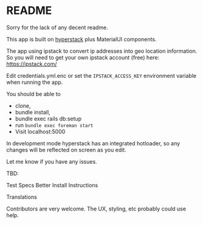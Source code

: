 # README

Sorry for the lack of any decent readme.

This app is built on [hyperstack](https://hyperstack.org) plus MaterialUI components.

The app using ipstack to convert ip addresses into geo location information.  So you will need to get your own ipstack account (free) here: https://ipstack.com/

Edit credentials.yml.enc or set the `IPSTACK_ACCESS_KEY` environment variable when running the app.

You should be able to 
+ clone, 
+ bundle install, 
+ bundle exec rails db:setup
+ run `bundle exec foreman start`
+ Visit localhost:5000

In development mode hyperstack has an integrated hotloader, so any changes will be reflected on screen as you edit.

Let me know if you have any issues.

TBD: 

Test Specs
Better Install Instructions

Translations

Contributors are very welcome.  The UX, styling, etc probably could use help.

